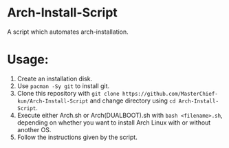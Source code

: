 # Arch-Install-Script
A script which automates arch-installation.

# Usage:
1. Create an installation disk.
2. Use `pacman -Sy git` to install git.
3. Clone this repository with `git clone https://github.com/MasterChief-kun/Arch-Install-Script` and change directory using `cd Arch-Install-Script`.
4. Execute either Arch.sh or Arch(DUALBOOT).sh with `bash <filename>.sh`, depending on whether you want to install Arch Linux with or without another OS.
5. Follow the instructions given by the script.
